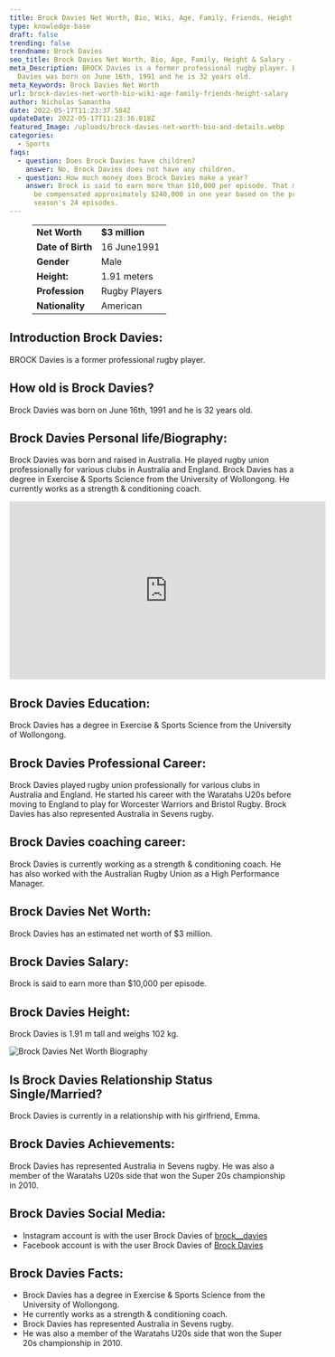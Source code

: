 ```yaml
---
title: Brock Davies Net Worth, Bio, Wiki, Age, Family, Friends, Height & Salary
type: knowledge-base
draft: false
trending: false
trendname: Brock Davies
seo_title: Brock Davies Net Worth, Bio, Age, Family, Height & Salary - WorthKnow
meta_Description: BROCK Davies is a former professional rugby player. Brock
  Davies was born on June 16th, 1991 and he is 32 years old.
meta_Keywords: Brock Davies Net Worth
url: brock-davies-net-worth-bio-wiki-age-family-friends-height-salary
author: Nicholas Samantha
date: 2022-05-17T11:23:37.584Z
updateDate: 2022-05-17T11:23:36.818Z
featured_Image: /uploads/brock-davies-net-worth-bio-and-details.webp
categories:
  - Sports
faqs:
  - question: Does Brock Davies have children?
    answer: No, Brock Davies does not have any children.
  - question: How much money does Brock Davies make a year?
    answer: Brock is said to earn more than $10,000 per episode. That means he may
      be compensated approximately $240,000 in one year based on the previous
      season's 24 episodes.
---
```

<figure class="wp-block-table is-style-stripes">
  <table>
    <tbody>
      <tr>
        <td>
          <strong>Net Worth</strong>
        </td>
        <td>
          <strong>$3 million</strong>
        </td>
      </tr>
      <tr>
        <td>
          <strong>Date of Birth</strong>
        </td>
        <td>16 June1991</td>
      </tr>
      <tr>
        <td>
          <strong>Gender</strong>
        </td>
        <td>Male</td>
      </tr>
      <tr>
        <td>
          <strong>Height:</strong>
        </td>
        <td>1.91 meters</td>
      </tr>
      <tr>
        <td>
          <strong>Profession</strong>
        </td>
        <td>Rugby Players</td>
      </tr>
      <tr>
        <td>
          <strong>Nationality</strong>
        </td>
        <td>American</td>
      </tr>
    </tbody>
  </table>
</figure>

## **Introduction Brock Davies:**

BROCK Davies is a former professional rugby player.

## **How old is Brock Davies?**

Brock Davies was born on June 16th, 1991 and he is 32 years old.

## **Brock Davies Personal life/Biography:**

Brock Davies was born and raised in Australia. He played rugby union professionally for various clubs in Australia and England. Brock Davies has a degree in Exercise & Sports Science from the University of Wollongong. He currently works as a strength & conditioning coach.

<iframe width="560" height="315" src="https://www.youtube.com/embed/6UluwHhSXrs" title="YouTube video player" frameborder="0" allow="accelerometer; autoplay; clipboard-write; encrypted-media; gyroscope; picture-in-picture" allowfullscreen></iframe> 

## **Brock Davies Education:**

Brock Davies has a degree in Exercise & Sports Science from the University of Wollongong.

## **Brock Davies Professional Career:**

Brock Davies played rugby union professionally for various clubs in Australia and England. He started his career with the Waratahs U20s before moving to England to play for Worcester Warriors and Bristol Rugby. Brock Davies has also represented Australia in Sevens rugby. 

## **Brock Davies coaching career:**

Brock Davies is currently working as a strength & conditioning coach. He has also worked with the Australian Rugby Union as a High Performance Manager.

## **Brock Davies Net Worth:**

Brock Davies has an estimated net worth of $3 million.

## **Brock Davies Salary:**

Brock is said to earn more than $10,000 per episode.

## **Brock Davies Height:**

Brock Davies is 1.91 m tall and weighs 102 kg.

![Brock Davies Net Worth Biography](/uploads/brock-davies-net-worth-.webp)

## **Is Brock Davies Relationship Status Single/Married?**

Brock Davies is currently in a relationship with his girlfriend, Emma.

## **Brock Davies Achievements:**

Brock Davies has represented Australia in Sevens rugby. He was also a member of the Waratahs U20s side that won the Super 20s championship in 2010.

## **Brock Davies Social Media:**

* Instagram account is with the user Brock Davies of <a href="https://www.instagram.com/brock__davies/reels/" target="_blank" rel="nofollow" rel="noopener">brock__davies</a>
* Facebook account is with the user Brock Davies of <a href="https://www.facebook.com/brock.davies" target="_blank" rel="nofollow" rel="noopener">Brock Davies</a>

## **Brock Davies Facts:**

* Brock Davies has a degree in Exercise & Sports Science from the University of Wollongong.
* He currently works as a strength & conditioning coach.
* Brock Davies has represented Australia in Sevens rugby. 
* He was also a member of the Waratahs U20s side that won the Super 20s championship in 2010.